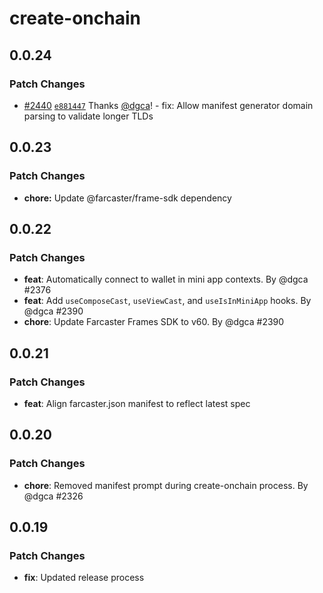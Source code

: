 # create-onchain

## 0.0.24

### Patch Changes

- [#2440](https://github.com/coinbase/onchainkit/pull/2440) [`e881447`](https://github.com/coinbase/onchainkit/commit/e88144705d25c889efd36839cbaeaf6e41783bbf) Thanks [@dgca](https://github.com/dgca)! - fix: Allow manifest generator domain parsing to validate longer TLDs

## 0.0.23

### Patch Changes

- **chore:** Update @farcaster/frame-sdk dependency

## 0.0.22

### Patch Changes

- **feat**: Automatically connect to wallet in mini app contexts. By @dgca #2376
- **feat**: Add `useComposeCast`, `useViewCast`, and `useIsInMiniApp` hooks. By @dgca #2390
- **chore**: Update Farcaster Frames SDK to v60. By @dgca #2390

## 0.0.21

### Patch Changes

- **feat**: Align farcaster.json manifest to reflect latest spec

## 0.0.20

### Patch Changes

- **chore**: Removed manifest prompt during create-onchain process. By @dgca #2326

## 0.0.19

### Patch Changes

- **fix**: Updated release process
